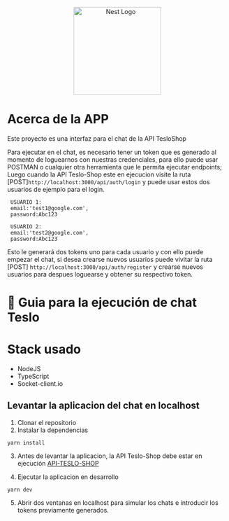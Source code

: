 <p align="center">
  <a href="http://nestjs.com/" target="blank"><img src="https://nestjs.com/img/logo-small.svg" width="200" alt="Nest Logo" /></a>
</p>

# Acerca de la APP 

Este proyecto es una interfaz para el chat de la API TesloShop

Para ejecutar en el chat, es necesario tener un token que es generado al momento de loguearnos con nuestras credenciales, para ello puede usar POSTMAN o cualquier otra herramienta que le permita ejecutar endpoints; Luego cuando la API Teslo-Shop este en ejecucion visite la ruta [POST]```http://localhost:3000/api/auth/login``` y puede usar estos dos usuarios de ejemplo para el login.

```
 USUARIO 1:
 email:'test1@google.com',
 password:Abc123
 
 USUARIO 2:
 email:'test2@google.com',
 password:Abc123
```

Esto le generará dos tokens uno para cada usuario y con ello puede empezar el chat, si desea crearse nuevos usuarios puede vivitar la ruta [POST] ```http://localhost:3000/api/auth/register``` y crearse nuevos usuarios para despues loguearse y obtener su respectivo token.

# 🚀 Guia para la ejecución de chat Teslo

# Stack usado

* NodeJS
* TypeScript
* Socket-client.io


## Levantar la aplicacion del chat en localhost
1. Clonar el repositorio 
2. Instalar la dependencias
```
yarn install
```
3. Antes de levantar la aplicacion, la API Teslo-Shop debe estar en ejecución [API-TESLO-SHOP](https://github.com/psilvag/Teslo-shop-Nest)

4. Ejecutar la aplicacion en desarrollo
```
yarn dev
```
5. Abrir dos ventanas en localhost para simular los chats e introducir los tokens previamente generados.
